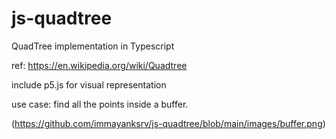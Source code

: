# js-quadtree

QuadTree implementation in Typescript

ref: https://en.wikipedia.org/wiki/Quadtree

include p5.js for visual representation 

use case: find all the points inside a buffer.

(https://github.com/immayanksrv/js-quadtree/blob/main/images/buffer.png)

